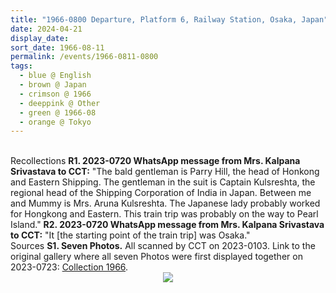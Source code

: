 ```yaml
---
title: "1966-0800 Departure, Platform 6, Railway Station, Osaka, Japan"
date: 2024-04-21
display_date: 
sort_date: 1966-08-11
permalink: /events/1966-0811-0800
tags:
  - blue @ English
  - brown @ Japan
  - crimson @ 1966
  - deeppink @ Other
  - green @ 1966-08
  - orange @ Tokyo
---
```


<br>

<wave-list>
  <list-title color="DarkSeaGreen" width="65"> Recollections</list-title>
  <list-item color="BlanchedAlmond"  width="280"><b>R1. 2023-0720 WhatsApp message from Mrs. Kalpana Srivastava to CCT:</b> "The bald gentleman is Parry Hill, the head of Honkong and Eastern Shipping. The gentleman in the suit is Captain Kulsreshta, the regional head of the Shipping Corporation of India in Japan. Between me and Mummy is Mrs. Aruna Kulsreshta. The Japanese lady probably worked for Hongkong and Eastern. This train trip was probably on the way to Pearl Island."</list-item></wave-list>
  <list-item color="Lavender"  width="280"><b>R2. 2023-0720 WhatsApp message from Mrs. Kalpana Srivastava to CCT:</b> "It [the starting point of the train trip] was Osaka."</list-item></wave-list>

<br>

<wave-list>
  <list-title color="DarkSeaGreen" width="40">Sources</list-title>
  <list-item color="BlanchedAlmond"  width="280"><b>S1. Seven Photos.</b> All scanned by CCT on 2023-0103. Link to the original gallery where all seven Photos were first displayed together on 2023-0723: <a href="https://eternalmoments.smugmug.com/Collections/Mrs-Kalpana-Srivastava-Collection/1966/">Collection 1966</a>.</list-item>
</wave-list>

<div style="text-align: center"><img src="https://pub-bcc3cbe9b1e94ba1ac28915f7a3900fa.r2.dev/1966-0800-f_Departure_Platform_6_Railway_Station_Osaka_Japan_01_(Parry_Hill_the_CEO_of_HK_and_E_Captain_Kulsreshta_and_His_Wife_Aruna_Employee_of_HK_and_E)_(from_tif)_(Mrs._Kalpana_Srivastava_Collection).jpg" /></div>